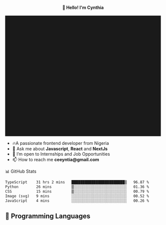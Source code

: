 <h4 align="center">👋 Hello! I'm Cynthia</h4>

<hr style="height:10%; margin-left:0; margin-right:0;" />

<div align="left">
  <ul>
  <li>🔥A passionate frontend developer from Nigeria</li>
  <li>💬 Ask me about <strong>Javascript</strong>, <strong>React</strong> and <strong> NextJs</strong></li>
  <li>👯 I’m open to Internships and Job Opportunities</li>
  <li>📫 How to reach me <strong>ceeyntia@gmail.com</strong></li>
</ul>
</div
  
## 📊 GitHub Stats

<!--START_SECTION:waka-->

```txt
TypeScript    31 hrs 2 mins   ████████████████████████▒   96.87 %
Python        26 mins         ▒░░░░░░░░░░░░░░░░░░░░░░░░   01.36 %
CSS           15 mins         ▒░░░░░░░░░░░░░░░░░░░░░░░░   00.79 %
Image (svg)   9 mins          ░░░░░░░░░░░░░░░░░░░░░░░░░   00.52 %
JavaScript    4 mins          ░░░░░░░░░░░░░░░░░░░░░░░░░   00.26 %
```

<!--END_SECTION:waka-->

## 💬 Programming Languages

<!--START_SECTION:languages-->
<!--END_SECTION:languages-->
